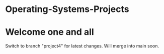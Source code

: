 # Operating-Systems-Projects
# Welcome one and all

Switch to branch "project4" for latest changes. Will merge into main soon.
